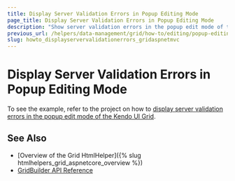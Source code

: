 ```yaml
---
title: Display Server Validation Errors in Popup Editing Mode
page_title: Display Server Validation Errors in Popup Editing Mode
description: "Show server validation errors in the popup edit mode of the Kendo UI Grid."
previous_url: /helpers/data-management/grid/how-to/editing/popup-editing-server-validation
slug: howto_displayservervalidationerrors_gridaspnetmvc
---
```


# Display Server Validation Errors in Popup Editing Mode

To see the example, refer to the project on how to [display server validation errors in the popup edit mode of the Kendo UI Grid](https://github.com/telerik/ui-for-aspnet-mvc-examples/tree/master/Telerik.Examples.Mvc/Telerik.Examples.Mvc/Areas/GridEditingPopUpServerValidation).

## See Also

* [Overview of the Grid HtmlHelper]({% slug htmlhelpers_grid_aspnetcore_overview %})
* [GridBuilder API Reference](https://docs.telerik.com/aspnet-mvc/api/kendo.mvc.ui.fluent/gridbuilder)
